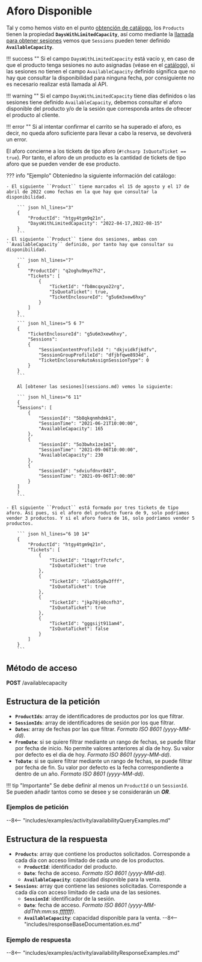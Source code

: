 # Aforo Disponible

Tal y como hemos visto en el punto [obtención de catálogo](catalog.md), los ``Products`` tienen la propiedad **``DaysWithLimitedCapacity``**, así como mediante la [llamada para obtener sesiones](sessions.md) vemos que ``Sessions`` pueden tener definido **``AvailableCapacity``**.

!!! success ""
    Si el campo ``DaysWithLimitedCapacity`` está vacío y, en caso de que el producto tenga sesiones no auto asignadas (véase en el [catálogo](catalog.md)), si las sesiones no tienen el campo ``AvailableCapacity`` definido significa que no hay que consultar la disponibilidad para ninguna fecha, por consiguiente no es necesario realizar está llamada al API.

!!! warning ""
    Si el campo ``DaysWithLimitedCapacity`` tiene días definidos o las sesiones tiene definido ``AvailableCapacity``, debemos consultar el aforo disponible del producto y/o de la sesión que corresponda antes de ofrecer el producto al cliente.

!!! error ""
    Si al intentar confirmar el carrito se ha superado el aforo, es decir, no queda aforo suficiente para llevar a cabo la reserva, se devolverá un error.

El aforo concierne a los tickets de tipo aforo (``#!chsarp IsQuotaTicket == true``). Por tanto, el aforo de un producto es la cantidad de tickets de tipo aforo que se pueden vender de ese producto.

??? info "Ejemplo"
    Obteniedno la siguiente información del catálogo:

    - El siguiente ``Product`` tiene marcados el 15 de agosto y el 17 de abril de 2022 como fechas en la que hay que consultar la disponibilidad.

        ``` json hl_lines="3"
        {
            "ProductId": "htgy4tgm9q21n",
            "DaysWithLimitedCapacity": "2022-04-17,2022-08-15"
        }
        ```
    - El siguiente ``Product`` tiene dos sesiones, ambas con ``AvailableCapacity`` definido, por tanto hay que consultar su disponibilidad.

        ``` json hl_lines="7"
        {
            "ProductId": "q2oghu9mye7h2",
            "Tickets": [
                {
                    "TicketId": "fb8mcqxyo22rg",
                    "IsQuotaTicket": true,
                    "TicketEnclosureId": "g5u6m3xew6hxy"
                }
            ]
        }
        ```
        ``` json hl_lines="5 6 7"
        {
            "TicketEnclosureId": "g5u6m3xew6hxy",
            "Sessions": 
            {
                "SessionContentProfileId ": "dkjvidkfjkdfv",
                "SessionGroupProfileId": "dfjbfqwe8934d",
                "TicketEnclosureAutoAssignSessionType": 0
            }
        }
        ```

        Al [obtener las sesiones](sessions.md) vemos lo siguiente:

        ``` json hl_lines="6 11"
        {
        "Sessions": [
            {
                "SessionId": "5b8qkqnmhdmk1",
                "SessionTime": "2021-06-21T10:00:00",
                "AvailableCapacity": 165
            },
            {
                "SessionId": "5o3bwhx1ze1m1",
                "SessionTime": "2021-09-06T10:00:00",
                "AvailableCapacity": 230
            },
            {
                "SessionId": "sdviufdnvr843",
                "SessionTime": "2021-09-06T17:00:00"
            }
        ]
        }
        ```

    - El siguiente ``Product`` está formado por tres tickets de tipo aforo. Así pues, si el aforo del producto fuera de 9, solo podríamos vender 3 productos. Y si el aforo fuera de 16, solo podríamos vender 5 productos.

        ``` json hl_lines="6 10 14"
        {
            "ProductId": "htgy4tgm9q21n",
            "Tickets": [
                {
                    "TicketId": "1tqgtrf7ctefc",
                    "IsQuotaTicket": true
                }, 
                {
                    "TicketId": "2lob55g8w3fff",
                    "IsQuotaTicket": true
                }, 
                {
                    "TicketId": "jkp78j40cnfh3",
                    "IsQuotaTicket": true
                }, 
                {
                    "TicketId": "gggsijt911am4",
                    "IsQuotaTicket": false
                }
            ]
        }
        ```

## Método de acceso

**POST** /availablecapacity

## Estructura de la petición

- **`ProductIds`**: array de identificadores de productos por los que filtrar.
- **`SessionIds`**: array de identificadores de sesión por los que filtrar.
- **`Dates`**: array de fechas por las que filtrar. *Formato ISO 8601 (yyyy-MM-dd)*.
- **`FromDate`**: si se quiere filtrar mediante un rango de fechas, se puede filtar por fecha de inicio. No permite valores anteriores al día de hoy. Su valor por defecto es el día de hoy. *Formato ISO 8601 (yyyy-MM-dd)*.
- **`ToDate`**: si se quiere filtrar mediante un rango de fechas, se puede filtrar por fecha de fin. Su valor por defecto es la fecha correspondiente a dentro de un año. *Formato ISO 8601 (yyyy-MM-dd)*.

!!! tip "Importante"
    Se debe definir al menos un `ProductId` o un `SessionId`. Se pueden añadir tantos como se desee y se considerarán un ***OR***.

### Ejemplos de petición

--8<-- "includes/examples/activity/availabilityQueryExamples.md"

## Estructura de la respuesta

- **`Products`**: array que contiene los productos solicitados. Corresponde a cada día con acceso limitado de cada uno de los productos.
    - **`ProductId`**: identificador del producto.
    - **`Date`**: fecha de acceso. *Formato ISO 8601 (yyyy-MM-dd)*.
    - **`AvailableCapacity`**: capacidad disponible para la venta.
- **`Sessions`**: array que contiene las sesiones solicitadas. Corresponde a cada día con acceso limitado de cada una de las sesiones.
    - **`SessionId`**: identificador de la sesión.
    - **`Date`**: fecha de acceso. *Formato ISO 8601 (yyyy-MM-ddThh\:mm\:ss.fffffff)*.
    - **`AvailableCapacity`**: capacidad disponible para la venta.
--8<-- "includes/responseBaseDocumentation.es.md"

### Ejemplo de respuesta

--8<-- "includes/examples/activity/availabilityResponseExamples.md"
